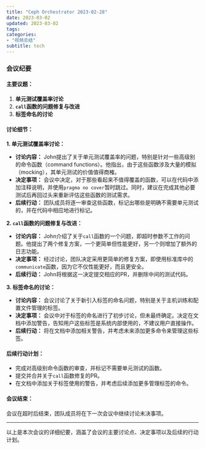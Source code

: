 ```yaml
---
title: "Ceph Orchestrator 2023-02-28"
date: 2023-03-02
updated: 2023-03-02
tags:
categories:
- "视频总结"
subtitle: tech
---
```



### 会议纪要

#### 主要议题：
1. **单元测试覆盖率讨论**
2. **`call`函数的问题修复与改进**
3. **标签命名的讨论**

#### 讨论细节：

**1. 单元测试覆盖率讨论：**
- **讨论内容：** John提出了关于单元测试覆盖率的问题，特别是针对一些高级别的命令函数（command functions）。他指出，由于这些函数涉及大量的模拟（mocking），其单元测试的价值值得商榷。
- **决定事项：** 会议中决定，对于那些看起来不值得覆盖的函数，可以在代码中添加注释说明，并使用`pragma no cover`暂时跳过。同时，建议在完成其他必要测试后再回过头来重新评估这些函数的测试需求。
- **后续行动：** 团队成员将逐一审查这些函数，标记出哪些是明确不需要单元测试的，并在代码中相应地进行标记。

**2. `call`函数的问题修复与改进：**
- **讨论内容：** John介绍了关于`call`函数的一个问题，即超时参数不工作的问题。他提出了两个修复方案，一个更简单但性能更好，另一个则增加了额外的日志功能。
- **决定事项：** 经过讨论，团队决定采用更简单的修复方案，即使用标准库中的`communicate`函数，因为它不仅性能更好，而且更安全。
- **后续行动：** John将根据这一决定提交相应的PR，并删除中间的测试代码。

**3. 标签命名的讨论：**
- **讨论内容：** 会议讨论了关于新引入标签的命名问题，特别是关于主机训练和配置文件管理的标签。
- **决定事项：** 会议中对于标签的命名进行了初步讨论，但未最终确定。决定在文档中添加警告，告知用户这些标签是系统内部使用的，不建议用户直接操作。
- **后续行动：** 将在文档中添加相关警告，并考虑未来添加更多命令来管理这些标签。

#### 后续行动计划：
- 完成对高级别命令函数的审查，并标记不需要单元测试的函数。
- 提交并合并关于`call`函数修复的PR。
- 在文档中添加关于标签使用的警告，并考虑后续添加更多管理标签的命令。

#### 会议结束：
会议在超时后结束，团队成员将在下一次会议中继续讨论未决事项。

---

以上是本次会议的详细纪要，涵盖了会议的主要讨论点、决定事项以及后续的行动计划。